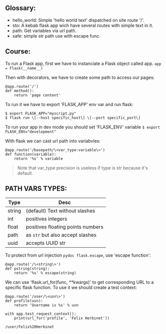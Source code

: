 Glossary:
---------

- hello_world: Simple 'hello world text' dispatched on site route '/'.
- sto: A kebab flask app wich have several routes with simple text in it.
- path: Get variables via url path.
- safe: simple str path use with escape func.

Course:
--------

To run a Flask app, first we have to instanciate a Flask object called app.
```app = Flask(__name__)```

Then with decorators, we have to create some path to access our pages:
```
@app.route('/')
def method():
    return 'page content'
```

To run it we have to export 'FLASK_APP' env var and run flask:
```
$ export FLASK_APP="myscript.py"
$ flask run \[--host specific_host\] \[--port specific_port\]
```

To run your app in dev mode you should set 'FLASK_ENV' variable
```$ export FLASK_ENV="development"```

With flask we can cast url path into variabvles:
```
@app.route('/basepath/\<var_type:variable\>')
def function(variable):
    return '%s' % variable
```

> Note that var_type precision is useless if type is str because it's default.

PATH VARS TYPES:
----------------

|  Type  |                Desc                |
|--------|------------------------------------|
| string | (default) Text without slashes     |
| int    | positives integers                 |
| float  | positives floating points numbers  |
| path   | as `str` but also accept slashes   |
| uuid   | accepts UUID str                   |

To protect from url injection `pydoc flask.escape`, use 'escape function':
```
@app.route('/\<string\>')
def pstring(string):
    return '%s' % escape(string)
```

We can use 'flask.url_for(func, **kwargs)' to get corresponding URL to a
specific flask function. To use it we should create a test context:
```
@app.route('/user/\<usn\>')
def profile(usn):
    return 'Username is %s' % usn

with app.test_request_context():
    print(url_for('profile', 'Felix Herbinet'))
```

`/user/Felix%20Herbinet`
